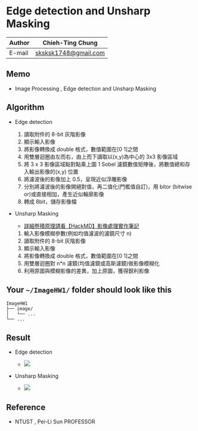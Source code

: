 # Edge detection and Unsharp Masking

|Author|Chieh-Ting Chung|
|---|---
|E-mail|sksksk1748@gmail.com

## Memo

* Image Processing , Edge detection and Unsharp Masking

## Algorithm
* Edge detection
    1. 讀取附件的 8-bit 灰階影像
    2. 顯示輸入影像
    3. 將影像轉換成 double 格式，數值範圍在[0 1]之間
    4. 用雙層迴圈由左而右，由上而下讀取以(x,y)為中心的 3x3 影像區域
    5. 將 3 x 3 影像區域點對點乘上圖 1 Sobel 濾鏡數值矩陣後，將數值總和存入輸出影像的(x,y) 位置
    6. 將濾波後的影像加上 0.5，呈現近似浮雕影像
    7. 分別將濾波後的影像開絕對值，再二值化(門檻值自訂)，用 bitor (bitwise or)或直接相加，產生近似輪廓影像
    8. 轉成 8bit，儲存影像檔

* Unsharp Masking
    * [詳細卷積原理請看【HackMD】影像處理實作筆記](https://hackmd.io/@4_NJd1RURCuQpLve1gMcVw/ryhPYubtP)
    1. 輸入影像模糊參數(例如均值濾波的濾鏡尺寸 n)
    2. 讀取附件的 8-bit 灰階影像
    3. 顯示輸入影像
    4. 將影像轉換成 double 格式，數值範圍在[0 1]之間
    5. 用雙層迴圈對 n*n 濾鏡(均值濾鏡或高斯濾鏡)做影像模糊化
    6. 利用原圖與模糊影像的差異，加上原圖，獲得銳利影像


## Your `~/ImageHW1/` folder should look like this
```
ImageHW1
├── image/
│   └── ...
└── ...

```

## Result

* Edge detection
    * ![](https://i.imgur.com/sa4bN9L.png)

* Unsharp Masking
    * ![](https://i.imgur.com/IAWdDc3.png)

## Reference

* NTUST , Pei-Li Sun PROFESSOR